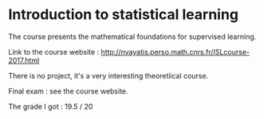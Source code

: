 # Introduction to statistical learning

The course presents the mathematical foundations for supervised learning.

Link to the course website : http://nvayatis.perso.math.cnrs.fr/ISLcourse-2017.html

There is no project, it's a very interesting theoretiical course.

Final exam : see the course website.

The grade I got : 19.5 / 20
